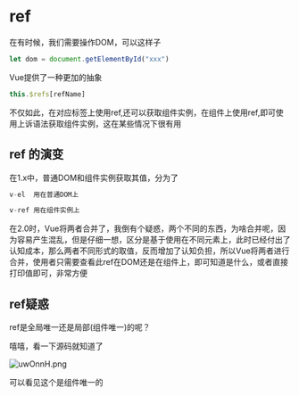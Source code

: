 # ref

在有时候，我们需要操作DOM，可以这样子

```js
let dom = document.getElementById("xxx")
```

Vue提供了一种更加的抽象

```js
this.$refs[refName]
```

不仅如此，在对应标签上使用ref,还可以获取组件实例，在组件上使用ref,即可使用上诉语法获取组件实例，这在某些情况下很有用

## ref 的演变

在1.x中，普通DOM和组件实例获取其值，分为了

```js
v-el  用在普通DOM上

v-ref 用在组件实例上
```

在2.0时，Vue将两者合并了，我倒有个疑惑，两个不同的东西，为啥合并呢，因为容易产生混乱，但是仔细一想，区分是基于使用在不同元素上，此时已经付出了认知成本，那么两者不同形式的取值，反而增加了认知负担，所以Vue将两者进行合并，使用者只需要查看此ref在DOM还是在组件上，即可知道是什么，或者直接打印值即可，非常方便

## ref疑惑

ref是全局唯一还是局部(组件唯一)的呢？

嘻嘻，看一下源码就知道了

![uwOnnH.png](https://s2.ax1x.com/2019/10/03/uwOnnH.png)

可以看见这个是组件唯一的
